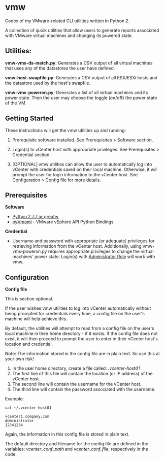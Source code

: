 # vmw
Codex of my VMware-related CLI utilities written in Python 2.

A collection of quick utilities that allow users to generate reports associated with VMware virtual machines and changing its powered state.


## Utilities:

**vmw-vms-ds-match.py**: Generates a CSV output of all virtual machines that uses any of the datastores the user have defined.

**vmw-host-swapfile.py**: Generates a CSV output of all ESX/ESXi hosts and the datastore used by the host's swapfile.

**vmw-vms-poweron.py**:  Generates a list of all virtual machines and its power state.  Then the user may choose the toggle (on/off) the power state of the VM.



## Getting Started

These instructions will get the vmw utilities up and running:

1.  Prerequisite software installed.  See Prerequisites > Software section.

2.  Login(s) to vCenter host with appropriate privileges.  See Prerequisites > Credential section. 

3.  [OPTIONAL] vmw utilities can allow the user to automatically log into vCenter with credentials saved on their local machine.  Otherwise, it will prompt the user for login information to the vCenter host.  See Configuration > Config file for more details.


## Prerequisites

**Software**

* [Python 2.7.7 or greater](https://www.python.org/)
* [pyVmomi](https://github.com/vmware/pyvmomi) - VMware vSphere API Python Bindings


**Credential**

* Username and password with appropriate (or adequate) privileges for retrieving information from the vCenter host.  Additionally, using vmw-vms-poweron.py requires appropriate privileges to change the virtual machines' power state.  Login(s) with [Administrator Role](https://docs.vmware.com/en/VMware-vSphere/6.7/com.vmware.vsphere.security.doc/GUID-93B962A7-93FA-4E96-B68F-AE66D3D6C663.html) will work with vmw.


## Configuration

**Config file**

This is section optional.

If the user wishes vmw utilities to log into vCenter automatically without being prompted for credentials every time, a config file on the user's machine will help achieve this.

By default, the utilities will attempt to read from a config file on the user's local machine in their home directory - if it exists.  If the config file does not exist, it will then proceed to prompt the user to enter in their vCenter host's location and credential.

Note: The information stored in the config file are in plain text.  So use this at your own risk!


1.  In the user home directory, create a file called: *.vcenter-host01*
2.  The first line of this file will contain the location (or IP address) of the vCenter host.
3.  The second line will contain the username for the vCenter host.
4.  The third line will contain the password associated with the username.

Example:

```
cat ~/.vcenter-host01

vcenter1.company.com
Administrator
12341234
```

Again, the information in this config file is stored in plain text.

The default directory and filename for the config file are defined in the variables: *vcenter_conf_path* and *vcenter_conf_file*, respectively in the code.
